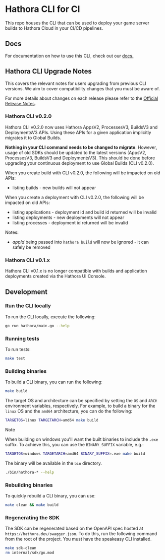# Hathora CLI for CI

This repo houses the CLI that can be used to deploy your game server builds to Hathora Cloud in your CI/CD pipelines.


## Docs

For documentation on how to use this CLI, check out our [docs.](https://hathora.dev/docs/guides/ci-cd)

## Hathora CLI Upgrade Notes

This covers the relevant notes for users upgrading from previous CLI versions. We aim to cover compatibility changes that you must be aware of.

For more details about changes on each release please refer to the [Official Release Notes](https://github.com/hathora/ci/releases).

### Hathora CLI v0.2.0

Hathora CLI v0.2.0 now uses Hathora AppsV2, ProcessesV3, BuildsV3 and DeploymentsV3 APIs. Using these APIs for a given application implicitly migrates it to Global Builds.

**Nothing in your CLI command needs to be changed to migrate**. However,  usage of old SDKs should be updated to the latest versions (AppsV2, ProcessesV3, BuildsV3 and DeploymentsV3). This should be done before upgrading your continuous deployment to use Global Builds (CLI v0.2.0).

When you create build with CLI v0.2.0, the following will be impacted on old APIs:

- listing builds - new builds will not appear

When you create a deployment with CLI v0.2.0, the following will be impacted on old APIs:

- listing applications - deployment id and build id returned will be invalid
- listing deployments - new deployments will not appear
- listing processes - deployment id returned will be invalid

Notes:

- *appId* being passed into `hathora build` will now be ignored - it can safely be removed

### Hathora CLI v0.1.x

Hathora CLI v0.1.x is no longer compatible with builds and application deployments created via the Hathora UI Console.

## Development

### Run the CLI locally

To run the CLI locally, execute the following:

```sh
go run hathora/main.go --help
```

### Running tests

To run tests:

```sh
make test
```

### Building binaries

To build a CLI binary, you can run the following:

```sh
make build
```

The target OS and architecture can be specified by setting the `OS` and `ARCH` environment variables, respectively. For example, to build a binary for the `linux` OS and the `amd64` architecture, you can do the following:

```sh
TARGETOS=linux TARGETARCH=amd64 make build
```

> [!NOTE]
> When building on windows you'll want the built binaries to include the `.exe` suffix. To achieve this, you can use the `BINARY_SUFFIX`
> variable, e.g.:
>
> ```sh
> TARGETOS=windows TARGETARCH=amd64 BINARY_SUFFIX=.exe make build
> ```

The binary will be available in the `bin` directory.

```sh
./bin/hathora-* --help
```

### Rebuilding binaries

To quickly rebuild a CLI binary, you can use:

```sh
make clean && make build
```

### Regenerating the SDK

The SDK can be regenerated based on the OpenAPI spec hosted at `https://hathora.dev/swagger.json`. To do this, run the following command from the root of the project. You must have the speakeasy CLI installed.

```sh
make sdk-clean
rm internal/sdk/go.mod
```
